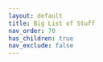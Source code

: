 ```yaml
---
layout: default
title: Big List of Stuff
nav_order: 70
has_children: true
nav_exclude: false
---
```

